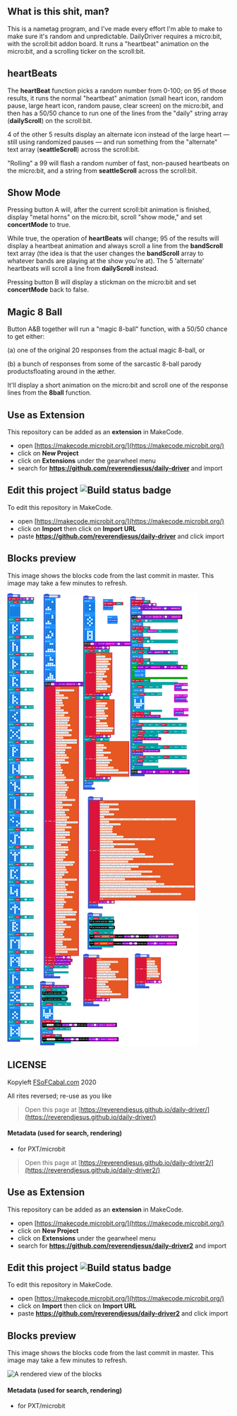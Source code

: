 ## What is this shit, man‽

This is a nametag program, and I've made every effort I'm able to make to make sure it's random and unpredictable.
DailyDriver requires a micro:bit, with the scroll:bit addon board. It runs a "heartbeat" animation on the micro:bit, and a scrolling ticker on the scroll:bit. 

## heartBeats

The **heartBeat** function picks a random number from 0-100; on 95 of those results, it runs the normal "heartbeat" animation (small heart icon, random pause, large heart icon, random pause, clear screen) on the micro:bit, and then has a 50/50 chance to run one of the lines from the "daily" string array (**dailyScroll**) on the scroll:bit.

4 of the other 5 results display an alternate icon instead of the large heart — still using randomized pauses — and run something from the "alternate" text array (**seattleScroll**) across the scroll:bit. 

"Rolling" a 99 will flash a random number of fast, non-paused heartbeats on the micro:bit, and a string from **seattleScroll** across the scroll:bit.

## Show Mode

Pressing button A will, after the current scroll:bit animation is finished, display "metal horns" on the micro:bit, scroll "show mode," and set **concertMode** to true. 

While true, the operation of **heartBeats** will change; 95 of the results will display a heartbeat animation and always scroll a line from the **bandScroll** text array (the idea is that the user changes the **bandScroll** array to whatever bands are playing at the show you're at). The 5 'alternate' heartbeats will scroll a line from **dailyScroll** instead.

Pressing button B will display a stickman on the micro:bit and set **concertMode** back to false.

## Magic 8 Ball

Button A&B together will run a "magic 8-ball" function, with a 50/50 chance to get either:

 (a) one of the original 20 responses from the actual magic 8-ball, or 
 
 (b) a bunch of responses from some of the sarcastic 8-ball parody productsfloating around in the æther. 
 
 It'll display a short animation on the micro:bit and scroll one of the response lines from the **8ball** function.
 

## Use as Extension

This repository can be added as an **extension** in MakeCode.

* open [https://makecode.microbit.org/](https://makecode.microbit.org/)
* click on **New Project**
* click on **Extensions** under the gearwheel menu
* search for **https://github.com/reverendjesus/daily-driver** and import

## Edit this project ![Build status badge](https://github.com/reverendjesus/daily-driver/workflows/MakeCode/badge.svg)

To edit this repository in MakeCode.

* open [https://makecode.microbit.org/](https://makecode.microbit.org/)
* click on **Import** then click on **Import URL**
* paste **https://github.com/reverendjesus/daily-driver** and click import

## Blocks preview

This image shows the blocks code from the last commit in master.
This image may take a few minutes to refresh.

![A rendered view of the blocks](https://github.com/reverendjesus/daily-driver/raw/master/.github/makecode/blocks.png)

## LICENSE

Kopyleft [FSoFCabal.com](https://www.fsofcabal.com) 2020

All rites reversed; re-use as you like

> Open this page at [https://reverendjesus.github.io/daily-driver/](https://reverendjesus.github.io/daily-driver/)

#### Metadata (used for search, rendering)

* for PXT/microbit
<script src="https://makecode.com/gh-pages-embed.js"></script><script>makeCodeRender("{{ site.makecode.home_url }}", "{{ site.github.owner_name }}/{{ site.github.repository_name }}");</script>



> Open this page at [https://reverendjesus.github.io/daily-driver2/](https://reverendjesus.github.io/daily-driver2/)

## Use as Extension

This repository can be added as an **extension** in MakeCode.

* open [https://makecode.microbit.org/](https://makecode.microbit.org/)
* click on **New Project**
* click on **Extensions** under the gearwheel menu
* search for **https://github.com/reverendjesus/daily-driver2** and import

## Edit this project ![Build status badge](https://github.com/reverendjesus/daily-driver2/workflows/MakeCode/badge.svg)

To edit this repository in MakeCode.

* open [https://makecode.microbit.org/](https://makecode.microbit.org/)
* click on **Import** then click on **Import URL**
* paste **https://github.com/reverendjesus/daily-driver2** and click import

## Blocks preview

This image shows the blocks code from the last commit in master.
This image may take a few minutes to refresh.

![A rendered view of the blocks](https://github.com/reverendjesus/daily-driver2/raw/master/.github/makecode/blocks.png)

#### Metadata (used for search, rendering)

* for PXT/microbit
<script src="https://makecode.com/gh-pages-embed.js"></script><script>makeCodeRender("{{ site.makecode.home_url }}", "{{ site.github.owner_name }}/{{ site.github.repository_name }}");</script>
